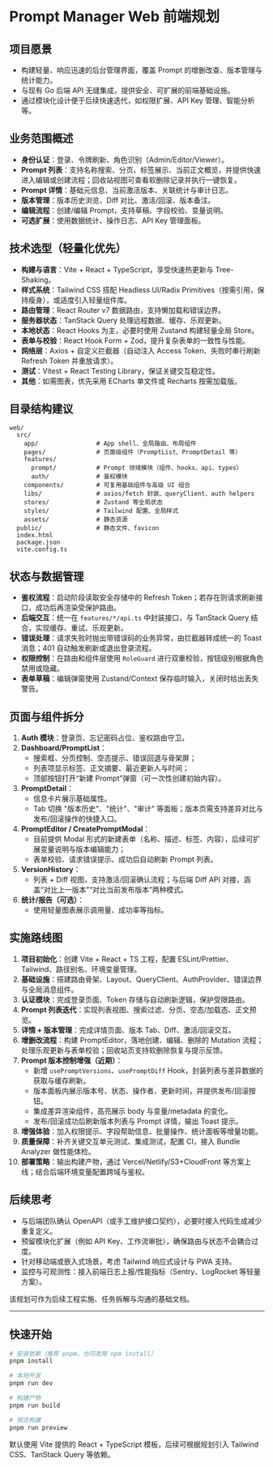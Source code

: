 # Prompt Manager Web 前端规划

## 项目愿景
- 构建轻量、响应迅速的后台管理界面，覆盖 Prompt 的增删改查、版本管理与统计能力。
- 与现有 Go 后端 API 无缝集成，提供安全、可扩展的前端基础设施。
- 通过模块化设计便于后续快速迭代，如权限扩展、API Key 管理、智能分析等。

## 业务范围概述
- **身份认证**：登录、令牌刷新、角色识别（Admin/Editor/Viewer）。
- **Prompt 列表**：支持名称搜索、分页、标签展示、当前正文概览，并提供快速进入编辑或创建流程；回收站视图可查看软删除记录并执行一键恢复。
- **Prompt 详情**：基础元信息、当前激活版本、关联统计与审计日志。
- **版本管理**：版本历史浏览、Diff 对比、激活/回滚、版本备注。
- **编辑流程**：创建/编辑 Prompt，支持草稿、字段校验、变量说明。
- **可选扩展**：使用数据统计、操作日志、API Key 管理面板。

## 技术选型（轻量化优先）
- **构建与语言**：Vite + React + TypeScript，享受快速热更新与 Tree-Shaking。
- **样式系统**：Tailwind CSS 搭配 Headless UI/Radix Primitives（按需引用，保持瘦身），或适度引入轻量组件库。
- **路由管理**：React Router v7 数据路由，支持懒加载和错误边界。
- **服务器状态**：TanStack Query 处理远程数据、缓存、乐观更新。
- **本地状态**：React Hooks 为主，必要时使用 Zustand 构建轻量全局 Store。
- **表单与校验**：React Hook Form + Zod，提升复杂表单的一致性与性能。
- **网络层**：Axios + 自定义拦截器（自动注入 Access Token、失败时串行刷新 Refresh Token 并重放请求）。
- **测试**：Vitest + React Testing Library，保证关键交互稳定性。
- **其他**：如需图表，优先采用 ECharts 单文件或 Recharts 按需加载版。

## 目录结构建议
```
web/
  src/
    app/                # App shell、全局路由、布局组件
    pages/              # 页面级组件（PromptList、PromptDetail 等）
    features/
      prompt/           # Prompt 领域模块（组件、hooks、api、types）
      auth/             # 鉴权模块
    components/         # 可复用基础组件与高级 UI 组合
    libs/               # axios/fetch 封装、queryClient、auth helpers
    stores/             # Zustand 等全局状态
    styles/             # Tailwind 配置、全局样式
    assets/             # 静态资源
  public/               # 静态文件、favicon
  index.html
  package.json
  vite.config.ts
```

## 状态与数据管理
- **鉴权流程**：启动阶段读取安全存储中的 Refresh Token；若存在则请求刷新接口，成功后再渲染受保护路由。
- **后端交互**：统一在 `features/*/api.ts` 中封装接口，与 TanStack Query 结合，实现缓存、重试、乐观更新。
- **错误处理**：请求失败时抛出带错误码的业务异常，由拦截器转成统一的 Toast 消息；401 自动触发刷新或退出登录流程。
- **权限控制**：在路由和组件层使用 `RoleGuard` 进行双重校验，按钮级别根据角色禁用或隐藏。
- **表单草稿**：编辑弹窗使用 Zustand/Context 保存临时输入，关闭时给出丢失警告。

## 页面与组件拆分
1. **Auth 模块**：登录页、忘记密码占位、鉴权路由守卫。
2. **Dashboard/PromptList**：
   - 搜索框、分页控制、空态提示、错误回退与骨架屏；
   - 列表项显示标签、正文摘要、最近更新人与时间；
   - 顶部按钮打开“新建 Prompt”弹窗（可一次性创建初始内容）。
3. **PromptDetail**：
   - 信息卡片展示基础属性。
   - Tab 切换 "版本历史"、"统计"、"审计" 等面板；版本页需支持差异对比与发布/回滚操作的快捷入口。
4. **PromptEditor / CreatePromptModal**：
   - 目前提供 Modal 形式的新建表单（名称、描述、标签、内容），后续可扩展变量说明与版本编辑能力；
   - 表单校验、请求错误提示、成功后自动刷新 Prompt 列表。
5. **VersionHistory**：
   - 列表 + Diff 视图，支持激活/回滚确认流程；与后端 Diff API 对接，涵盖“对比上一版本”“对比当前发布版本”两种模式。
6. **统计/报告（可选）**：
   - 使用轻量图表展示调用量、成功率等指标。

## 实施路线图
1. **项目初始化**：创建 Vite + React + TS 工程，配置 ESLint/Prettier、Tailwind、路径别名、环境变量管理。
2. **基础设施**：搭建路由骨架、Layout、QueryClient、AuthProvider、错误边界与全局消息组件。
3. **认证模块**：完成登录页面、Token 存储与自动刷新逻辑，保护受限路由。
4. **Prompt 列表迭代**：实现列表视图、搜索过滤、分页、空态/加载态、正文预览。
5. **详情 + 版本管理**：完成详情页面、版本 Tab、Diff、激活/回滚交互。
6. **增删改流程**：构建 PromptEditor，落地创建、编辑、删除的 Mutation 流程；处理乐观更新与表单校验；回收站页支持软删除恢复与提示反馈。
7. **Prompt 版本控制增强（近期）**：
   - 新增 `usePromptVersions`、`usePromptDiff` Hook，封装列表与差异数据的获取与缓存刷新。
   - 版本面板内展示版本号、状态、操作者、更新时间，并提供发布/回滚按钮。
   - 集成差异渲染组件，高亮展示 body 与变量/metadata 的变化。
   - 发布/回滚成功后刷新版本列表与 Prompt 详情，输出 Toast 提示。
8. **增强体验**：加入权限提示、字段帮助信息、批量操作、统计面板等增量功能。
9. **质量保障**：补齐关键交互单元测试、集成测试，配置 CI，接入 Bundle Analyzer 做性能体检。
10. **部署策略**：输出构建产物，通过 Vercel/Netlify/S3+CloudFront 等方案上线；结合后端环境变量配置跨域与鉴权。

## 后续思考
- 与后端团队确认 OpenAPI（或手工维护接口契约），必要时接入代码生成减少重复定义。
- 预留模块化扩展（例如 API Key、工作流审批），确保路由与状态不会耦合过度。
- 针对移动端或嵌入式场景，考虑 Tailwind 响应式设计与 PWA 支持。
- 监控与可观测性：接入前端日志上报/性能指标（Sentry、LogRocket 等轻量方案）。

该规划可作为后续工程实施、任务拆解与沟通的基础文档。

---

## 快速开始

```bash
# 安装依赖（推荐 pnpm，也可改用 npm install）
pnpm install

# 本地开发
pnpm run dev

# 构建产物
pnpm run build

# 预览构建
pnpm run preview
```

默认使用 Vite 提供的 React + TypeScript 模板，后续可根据规划引入 Tailwind CSS、TanStack Query 等依赖。
